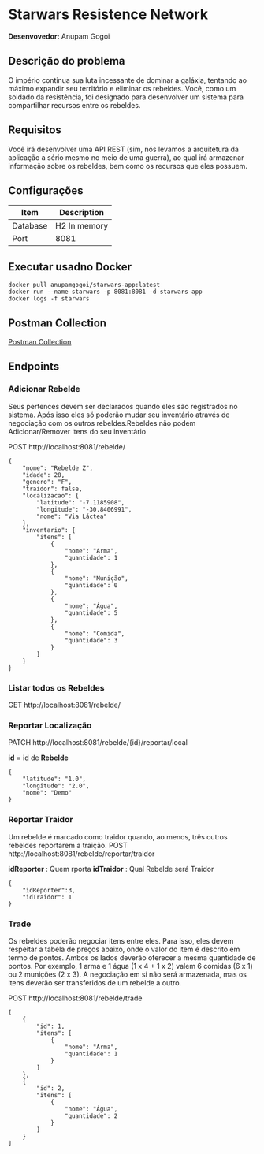 # Starwars Resistence Network 
**Desenvovedor:** Anupam Gogoi


## Descrição do problema
O império continua sua luta incessante de dominar a galáxia, tentando ao máximo expandir seu território e eliminar os rebeldes.
Você, como um soldado da resistência, foi designado para desenvolver um sistema para compartilhar recursos entre os rebeldes.


## Requisitos
Você irá desenvolver uma API REST (sim, nós levamos a arquitetura da aplicação a sério mesmo no meio de uma guerra), ao qual irá armazenar informação sobre os rebeldes, bem como os recursos que eles possuem.

## Configurações
| Item      | Description |
| ----------- | ----------- |
| Database      | H2 In memory      |
| Port   | 8081        |

## Executar usadno Docker
```
docker pull anupamgogoi/starwars-app:latest
docker run --name starwars -p 8081:8081 -d starwars-app 
docker logs -f starwars
```

## Postman Collection
[Postman Collection](./STARWARS.postman_collection.json)

## Endpoints

### Adicionar Rebelde
Seus pertences devem ser declarados quando eles são registrados no sistema. Após isso eles só poderão
mudar seu inventário através de negociação com os outros rebeldes.Rebeldes não podem Adicionar/Remover itens do seu inventário

POST http://localhost:8081/rebelde/
```
{
    "nome": "Rebelde Z",
    "idade": 28,
    "genero": "F",
    "traidor": false,
    "localizacao": {
        "latitude": "-7.1185908",
        "longitude": "-30.8406991",
        "nome": "Via Láctea"
    },
    "inventario": {
        "itens": [
            {
                "nome": "Arma",
                "quantidade": 1
            },
            {
                "nome": "Munição",
                "quantidade": 0
            },
            {
                "nome": "Água",
                "quantidade": 5
            },
            {
                "nome": "Comida",
                "quantidade": 3
            }
        ]
    }
}
```
### Listar todos os Rebeldes
GET http://localhost:8081/rebelde/

### Reportar Localização
PATCH http://localhost:8081/rebelde/{id}/reportar/local

**id** = id de **Rebelde**
```
{
    "latitude": "1.0",
    "longitude": "2.0",
    "nome": "Demo"
}
```

### Reportar Traidor
Um rebelde é marcado como traidor quando, ao menos, três outros rebeldes reportarem a traição.
POST http://localhost:8081/rebelde/reportar/traidor

**idReporter** : Quem rporta 
**idTraidor** : Qual Rebelde será Traidor
```
{
    "idReporter":3,
    "idTraidor": 1
}
```


### Trade
Os rebeldes poderão negociar itens entre eles.
Para isso, eles devem respeitar a tabela de preços abaixo, onde o valor do item é descrito em termo de pontos.
Ambos os lados deverão oferecer a mesma quantidade de pontos. Por exemplo, 1 arma e 1 água (1 x 4 + 1 x 2) valem 6 comidas (6 x 1) ou 2 munições (2 x 3).
A negociação em si não será armazenada, mas os itens deverão ser transferidos de um rebelde a outro.

POST http://localhost:8081/rebelde/trade

```
[
    {
        "id": 1,
        "itens": [
            {
                "nome": "Arma",
                "quantidade": 1
            }
        ]
    },
    {
        "id": 2,
        "itens": [
            {
                "nome": "Água",
                "quantidade": 2
            }
        ]
    }
]
```

